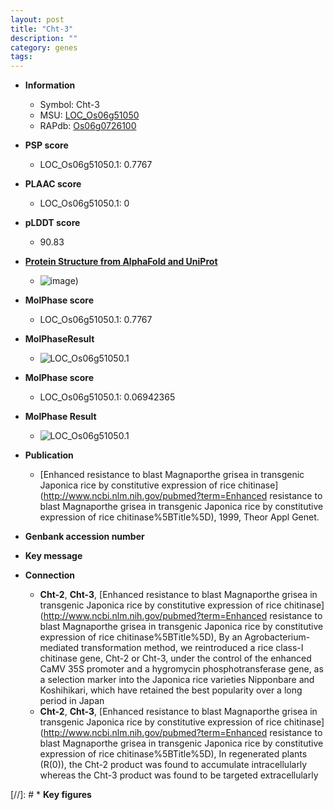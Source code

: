 ```yaml
---
layout: post
title: "Cht-3"
description: ""
category: genes
tags: 
---
```


* **Information**  
    + Symbol: Cht-3  
    + MSU: [LOC_Os06g51050](http://rice.plantbiology.msu.edu/cgi-bin/ORF_infopage.cgi?orf=LOC_Os06g51050)  
    + RAPdb: [Os06g0726100](http://rapdb.dna.affrc.go.jp/viewer/gbrowse_details/irgsp1?name=Os06g0726100)  

* **PSP score**  
    + LOC_Os06g51050.1: 0.7767 

* **PLAAC score**  
    + LOC_Os06g51050.1: 0 

* **pLDDT score**
    + 90.83

* **[Protein Structure from AlphaFold and UniProt](https://www.uniprot.org/uniprotkb/P24626/entry#structure)**
    + ![image](https://ricepsp.github.io/images/P/AF-P24626-F1.png))

* **MolPhase score**
    + LOC_Os06g51050.1: 0.7767

* **MolPhaseResult**
    + ![LOC_Os06g51050.1](https://ricepsp.github.io/pictures/LOC_Os06g/LOC_Os06g51050.1.png)

* **MolPhase score**
    + LOC_Os06g51050.1: 0.06942365

* **MolPhase Result**
    + ![LOC_Os06g51050.1](https://304243504.github.io/Pictures/LOC_Os06g/LOC_Os06g51050.1.png)

* **Publication**  
    + [Enhanced resistance to blast Magnaporthe grisea in transgenic Japonica rice by constitutive expression of rice chitinase](http://www.ncbi.nlm.nih.gov/pubmed?term=Enhanced resistance to blast Magnaporthe grisea in transgenic Japonica rice by constitutive expression of rice chitinase%5BTitle%5D), 1999, Theor Appl Genet.

* **Genbank accession number**  

* **Key message**  

* **Connection**  
    + __Cht-2__, __Cht-3__, [Enhanced resistance to blast Magnaporthe grisea in transgenic Japonica rice by constitutive expression of rice chitinase](http://www.ncbi.nlm.nih.gov/pubmed?term=Enhanced resistance to blast Magnaporthe grisea in transgenic Japonica rice by constitutive expression of rice chitinase%5BTitle%5D), By an Agrobacterium-mediated transformation method, we reintroduced a rice class-I chitinase gene, Cht-2 or Cht-3, under the control of the enhanced CaMV 35S promoter and a hygromycin phosphotransferase gene, as a selection marker into the Japonica rice varieties Nipponbare and Koshihikari, which have retained the best popularity over a long period in Japan
    + __Cht-2__, __Cht-3__, [Enhanced resistance to blast Magnaporthe grisea in transgenic Japonica rice by constitutive expression of rice chitinase](http://www.ncbi.nlm.nih.gov/pubmed?term=Enhanced resistance to blast Magnaporthe grisea in transgenic Japonica rice by constitutive expression of rice chitinase%5BTitle%5D), In regenerated plants (R(0)), the Cht-2 product was found to accumulate intracellularly whereas the Cht-3 product was found to be targeted extracellularly

[//]: # * **Key figures**  


